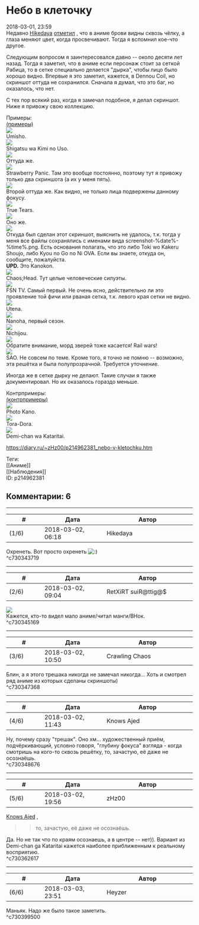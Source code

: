 Небо в клеточку
===============

  
2018-03-01, 23:59  
 Недавно  [Hikedaya](http://hikedaya.diary.ru "Записная книжка")   [отметил](http://hikedaya.diary.ru/p214908934.htm)  , что в аниме брови видны сквозь чёлку, а глаза меняют цвет, когда просвечивают. Тогда я вспомнил кое-что другое.   
   
 Следующим вопросом я заинтересовался давно -- около десяти лет назад. Тогда я заметил, что в аниме если персонаж стоит за сеткой Рабица, то в сетке специально делается "дырка", чтобы лицо было хорошо видно. Впервые я это заметил, кажется, в Dennou Coil, но скриншот оттуда не сохранился. Сначала я думал, что это баг, но оказалось, что нет.   
   
 С тех пор всякий раз, когда я замечал подобное, я делал скриншот. Ниже я привожу свою коллекцию.   
   
 Примеры:   
  [(примеры)](https://zHz00.diary.ru/p214962381.htm?index=1#linkmore214962381m1)       
  [![](https://i.imgur.com/iZG9K6El.jpg)](https://i.imgur.com/iZG9K6E.jpg)    
 Umisho.   
  [![](https://i.imgur.com/rd2TLPNl.jpg)](https://i.imgur.com/rd2TLPN.jpg)    
 Shigatsu wa Kimi no Uso.   
  [![](https://i.imgur.com/0gv8r92l.jpg)](https://i.imgur.com/0gv8r92.jpg)    
 Оттуда же.   
  [![](https://i.imgur.com/rAxvIyUl.jpg)](https://i.imgur.com/rAxvIyU.jpg)    
 Strawberry Panic. Там это вообще постоянно, поэтому тут я привожу только два скриншота (а их у меня пять).   
  [![](https://i.imgur.com/0ZhWyuyl.jpg)](https://i.imgur.com/0ZhWyuy.jpg)    
 Второй оттуда же. Как видно, не только лица подвержены данному фокусу.   
  [![](https://i.imgur.com/hkP47JYl.jpg)](https://i.imgur.com/hkP47JY.jpg)    
 True Tears.   
  [![](https://i.imgur.com/PqvzASWl.jpg)](https://i.imgur.com/PqvzASW.jpg)    
 Оно же.   
  [![](https://i.imgur.com/kHE7l7kl.jpg)](https://i.imgur.com/kHE7l7k.jpg)    
 Откуда был сделан этот скриншот, выяснить не удалось, т.к. тогда у меня все файлы сохранялись с именами вида screenshot-%date%-%time%.png. Есть основания полагать, что это либо Toki wo Kakeru Shoujo, либо Kyou no Go no Ni OVA. Если вы знаете, откуда он, сообщите, пожалуйста.   
  **UPD.**  Это Kanokon.   
  [![](https://i.imgur.com/kiYLmV1l.jpg)](https://i.imgur.com/kiYLmV1.jpg)    
 Chaos;Head. Тут целые человеческие силуэты.   
  [![](https://i.imgur.com/5Bhp2mvl.jpg)](https://i.imgur.com/5Bhp2mv.jpg)    
 FSN TV. Самый первый. Не очень ясно, действительно ли это проявление той фичи или рваная сетка, т.к. левого края сетки не видно.   
  [![](https://i.imgur.com/Ojt4jUUl.jpg)](https://i.imgur.com/Ojt4jUU.jpg)    
 Utena.   
  [![](https://i.imgur.com/MVPHtPhl.jpg)](https://i.imgur.com/MVPHtPh.jpg)    
 Nanoha, первый сезон.   
  [![](https://i.imgur.com/XOal9qbl.jpg)](https://i.imgur.com/XOal9qb.jpg)    
 Nichijou.   
  [![](https://i.imgur.com/U8tQgSSl.jpg)](https://i.imgur.com/U8tQgSS.jpg)    
 Обратите внимание, морд зверей тоже касается! Rail wars!   
  [![](https://i.imgur.com/7VwM0Fml.jpg)](https://i.imgur.com/7VwM0Fm.jpg)    
 SAO. Не совсем по теме. Кроме того, я точно не помню -- возможно, эта решётка и была полупрозрачной. Требуется уточнение.   
      
 Иногда же в сетке дырку не делают. Такие случаи я также документировал. Но их оказалось гораздо меньше.   
   
 Контрпримеры:   
  [(контрпримеры)](https://zHz00.diary.ru/p214962381.htm?index=2#linkmore214962381m2)       
  [![](https://i.imgur.com/lRKXhHml.jpg)](https://i.imgur.com/lRKXhHm.jpg)    
 Photo Kano.   
  [![](https://i.imgur.com/kxz1UY0l.jpg)](https://i.imgur.com/kxz1UY0.jpg)    
 Tora-Dora.   
  [![](https://i.imgur.com/7btNYDKl.jpg)](https://i.imgur.com/7btNYDK.jpg)    
 Demi-chan wa Kataritai.   
      
  
<https://diary.ru/~zHz00/p214962381_nebo-v-kletochku.htm>  
  
Теги:  
[[Аниме]]  
[[Наблюдения]]  
ID: p214962381  


Комментарии: 6
--------------

  


---



|         #         |              Дата              |                     Автор                     |           ID           |
| --- | --- | --- | --- |
| (1/6) | 2018-03-02, 06:18 | Hikedaya | c730343719 |

  
 Охренеть. Вот просто охренеть ![:)](http://static.diary.ru/picture/3.gif)   
 ^c730343719

---



|         #         |              Дата              |                     Автор                     |           ID           |
| --- | --- | --- | --- |
| (2/6) | 2018-03-02, 09:04 | RetXiRT suiR@ttig@$ | c730345169 |

  
  ![](http://static.diary.ru/userdir/6/4/6/6/64669/74041657.gif)   
 Кажется, кто-то видел мало аниме/читал манги/ВНок.    
 ^c730345169

---



|         #         |              Дата              |                     Автор                     |           ID           |
| --- | --- | --- | --- |
| (3/6) | 2018-03-02, 10:50 | Crawling Chaos | c730347368 |

  
 Блин, а я этого трешака никогда не замечал никогда... Хоть и смотрел ряд аниме из которых сделаны скриншоты)   
 ^c730347368

---



|         #         |              Дата              |                     Автор                     |           ID           |
| --- | --- | --- | --- |
| (4/6) | 2018-03-02, 11:43 | Knows Ajed | c730348676 |

  
 Ну, почему сразу "трешак". Оно хм... художественный приём, подчёркивающий, условно говоря, "глубину фокуса" взгляда - когда смотришь на кого-то сквозь решётку, то, зачастую, её даже не осознаёшь.   
 ^c730348676

---



|         #         |              Дата              |                     Автор                     |           ID           |
| --- | --- | --- | --- |
| (5/6) | 2018-03-02, 19:56 | zHz00 | c730362617 |

  
  [Knows Ajed](http://Who-Knows-Ajed.diary.ru "Who Knows Ajed?")  ,   
 >>то, зачастую, её даже не осознаёшь.   
   
 Да. Но не так что по краям осознаешь, а в центре -- нет)). Вариант из Demi-chan ga Kataritai кажется наиболее приближенным к реальному восприятию.   
 ^c730362617

---



|         #         |              Дата              |                     Автор                     |           ID           |
| --- | --- | --- | --- |
| (6/6) | 2018-03-03, 23:51 | Heyzer | c730399500 |

  
 Маньяк. Надо же было такое заметить.   
 ^c730399500